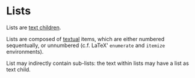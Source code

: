 # Lists

Lists are [text children](./text.md#child-nodes).

Lists are composed of [textual](./text.md) items, which are either numbered
sequentually, or unnumbered
(c.f. LaTeX' `enumerate` and `itemize` environments).

List may indirectly contain sub-lists:
the text within lists may have a list as text child.
